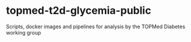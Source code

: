 # topmed-t2d-glycemia-public
Scripts, docker images and pipelines for analysis by the TOPMed Diabetes working group
